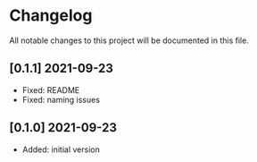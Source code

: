 # Changelog

All notable changes to this project will be documented in this file.

## [0.1.1] 2021-09-23

- Fixed: README
- Fixed: naming issues

## [0.1.0] 2021-09-23

- Added: initial version
